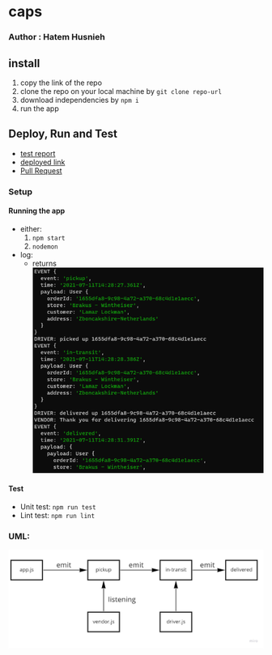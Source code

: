 # caps

### Author : Hatem Husnieh  

## install  
1. copy the link of the repo
1. clone the repo on your local machine by `git clone repo-url`
1. download independencies by `npm i`
1. run the app

## Deploy, Run and Test
- [test report](https://github.com/Hatemhusnieh/caps/actions)
- [deployed link]()
- [Pull Request](https://github.com/Hatemhusnieh/caps/pull/1)

### Setup  

#### Running the app  
- either:
  1. `npm start`
  1. `nodemon`
- log:
  - returns
    ![logs](res/res.png)

#### Test   
- Unit test: `npm run test`
- Lint test: `npm run lint`

### UML:  
![uml](./res/EDA.jpg)